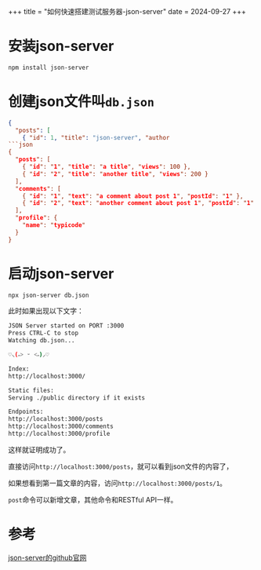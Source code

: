 +++
title = "如何快速搭建测试服务器-json-server"
date = 2024-09-27
+++

# 安装json-server
```bash
npm install json-server
```

# 创建json文件叫`db.json`
```json
{
  "posts": [
    { "id": 1, "title": "json-server", "author
```json
{
  "posts": [
    { "id": "1", "title": "a title", "views": 100 },
    { "id": "2", "title": "another title", "views": 200 }
  ],
  "comments": [
    { "id": "1", "text": "a comment about post 1", "postId": "1" },
    { "id": "2", "text": "another comment about post 1", "postId": "1" }
  ],
  "profile": {
    "name": "typicode"
  }
}
```

# 启动json-server
```bash
npx json-server db.json
```

此时如果出现以下文字：
```bash
JSON Server started on PORT :3000
Press CTRL-C to stop
Watching db.json...

♡⸜(˶˃ ᵕ ˂˶)⸝♡

Index:
http://localhost:3000/

Static files:
Serving ./public directory if it exists

Endpoints:
http://localhost:3000/posts
http://localhost:3000/comments
http://localhost:3000/profile
```

这样就证明成功了。

直接访问`http://localhost:3000/posts`，就可以看到json文件的内容了，

如果想看到第一篇文章的内容，访问`http://localhost:3000/posts/1`。

`post`命令可以新增文章，其他命令和RESTful API一样。

# 参考
[json-server的github官网](https://github.com/typicode/json-server)